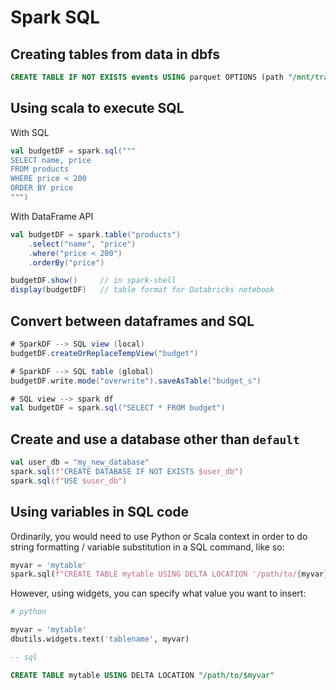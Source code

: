 # Spark SQL
## Creating tables from data in dbfs
```sql
CREATE TABLE IF NOT EXISTS events USING parquet OPTIONS (path "/mnt/training/ecommerce/events/events.parquet");
```

## Using scala to execute SQL

With SQL
```scala
val budgetDF = spark.sql("""
SELECT name, price
FROM products
WHERE price < 200
ORDER BY price
""")
```

With DataFrame API
```scala
val budgetDF = spark.table("products")
	.select("name", "price")
	.where("price < 200")
	.orderBy("price")

budgetDF.show()  	// in spark-shell
display(budgetDF)  	// table format for Databricks notebook
```

## Convert between dataframes and SQL
```scala
# SparkDF --> SQL view (local)
budgetDF.createOrReplaceTempView("budget")

# SparkDF --> SQL table (global)
budgetDF.write.mode("overwrite").saveAsTable("budget_s")

# SQL view --> spark df
val budgetDF = spark.sql("SELECT * FROM budget")
```

## Create and use a database other than `default`

```scala
val user_db = "my_new_database"
spark.sql(f"CREATE DATABASE IF NOT EXISTS $user_db")
spark.sql(f"USE $user_db")
```

## Using variables in SQL code
Ordinarily, you would need to use Python or Scala context in order to do string formatting / 
variable substitution in a SQL command, like so:

```python
myvar = 'mytable'
spark.sql(f"CREATE TABLE mytable USING DELTA LOCATION '/path/to/{myvar}'")
```

However, using widgets, you can specify what value you want to insert:

```python
# python

myvar = 'mytable'
dbutils.widgets.text('tablename', myvar)
```
```sql
-- sql 

CREATE TABLE mytable USING DELTA LOCATION "/path/to/$myvar"
```
